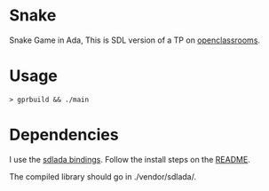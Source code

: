 # Snake

Snake Game in Ada, This is SDL version of a TP on [openclassrooms](https://openclassrooms.com/fr/courses/900279-apprenez-a-programmer-avec-ada/2144821-tp-le-jeu-du-serpent).

# Usage

`> gprbuild && ./main`

# Dependencies

I use the [sdlada bindings](https://github.com/Lucretia/sdlada).
Follow the install steps on the [README](https://github.com/Lucretia/sdlada#building).

The compiled library should go in ./vendor/sdlada/.
